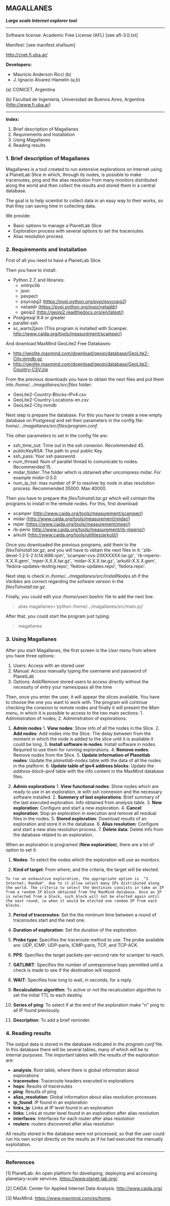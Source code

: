 ## MAGALLANES
_**Large scale Internet explorer tool**_
_____________________________________________________________________
Software license: Academic Free License (AFL) [see afl-3.0.txt]

Manifest: [see manifest.sha1sum]

http://cnet.fi.uba.ar/

**Developers:**
  * Mauricio Anderson Ricci (b)
  * J. Ignacio Alvarez-Hamelin (a,b)
	   
  (a) CONICET, Argentina

  (b) Facultad de Ingeniería, Universidad de Buenos Aires, Argentina (http://www.fi.uba.ar)

_____________________________________________________________________

**Index:**
  1. Brief description of Magallanes
  2. Requirements and Installation
  3. Using Magallanes
  4. Reading results

###  1. Brief description of Magallanes

Magallanes is a tool created to run extensive explorations on Internet using a PlanetLab Slice in which, through its nodes, is possible to make traceroutes, ping and the alias resolution from many monitors distributed along the world and then collect the results and stored them in a central database.

The goal is to help scientist to collect data in an easy way to their works, so that they can saving time in collecting data.

We provide:
  * Basic options to manage a PlanetLab Slice
  * Exploration process with several options to set the traceroutes
  * Alias resolution process

###  2. Requirements and Installation

First of all you need to have a PlanetLab Slice.

Then you have to install:
  * Python 2.7, and libraries:
    * xmlrpclib
    * json
    * pexpect
    * psycopg2 (https://pypi.python.org/pypi/psycopg2)
    * netaddr (https://pypi.python.org/pypi/netaddr)
    * geoip2 (http://geoip2.readthedocs.org/en/latest/)
  * Postgresql 9.4 or greater 
  * parallel-ssh
  * sc_warts2json (This program is installed with Scamper.
  	http://www.caida.org/tools/measurement/scamper/)

And download MaxMind GeoLite2 Free Databases:
  * http://geolite.maxmind.com/download/geoip/database/GeoLite2-City.mmdb.gz
  * http://geolite.maxmind.com/download/geoip/database/GeoLite2-Country-CSV.zip

From the previous downloads you have to obtain the next files and put them into _/home/.../magallanes/src/files_ folder:
  * GeoLite2-Country-Blocks-IPv4.csv
  * GeoLite2-Country-Locations-en.csv
  * GeoLite2-City.mmdb
    
Next step is prepare the database. For this you have to create a new empty database on Postgresql and set their parameters in the config file: _home/.../magallanes/src/files/program.conf_.

The other parameters to set in the config file are:
  * ssh_time_out:  Time out in the ssh conexion. Recommended 45.
  * publicKeyRSA: The path to yout public Key.
  * ssh_pass: Your ssh password.
  * num_thread: Num of parallel thread to comunicate to nodes. Recommended 15.
  * midar_folder: The folder which is obtained after uncompress midar. For example _midar-0.5.0_.
  * num_ip_list: max number of IP to resolver by node in alias resolution process. Recommended 35000. Max 40000. 

Then you have to prepare the _filesToInstall.tar.gz_ which will cointain the programs to install in the remote nodes. For this, first download:
  * scamper (http://www.caida.org/tools/measurement/scamper/)
  * midar (http://www.caida.org/tools/measurement/midar/)
  * mper (https://www.caida.org/tools/measurement/mper/)
  * rb-perio (http://www.caida.org/tools/measurement/rb-mperio/)
  * arkutil (http://www.caida.org/tools/utilities/arkutil/)
 
Once you downloaded the previous programs, add them to the _filesToInstall.tar.gz_, and you will have to obtain the next files in it: 'zlib-devel-1.2.5-2.fc14.i686.rpm', 'scamper-cvs-20XXXXXX.tar.gz', 'rb-mperio-X.X.X.gem', 'mper-X.X.X.tar.gz', 'midar-X.X.X.tar.gz', 'arkutil-X.X.X.gem', 'fedora-updates-testing.repo', 'fedora-updates.repo', 'fedora.repo'.

Next step is check in _/home/.../magallanes/src/installNodes.sh_ if the _Varibles_ are correct regarding the sofware version in the _filesToInstall.tar.gz_.

Finally, you could edit your _/home/user/.bashrc_ file to add the next line: 

  > alias magallanes='python /home/.../magallanes/src/main.py' 

After that, you could start the program just typing:

  > magallanes

###  3. Using Magallanes

After you start Magallanes, the first screen is the _User menu_ from where you have three options:

  1. Users: Access with an stored user
  2. Manual: Access manually typing the username and password of PlanetLab 
  3. Options: Add/Remove stored users to access directly without the necessity of entry your names/pass all the time
 
Then, once you enter the user, it will appear the slices available. You have to choose the one you want to work with. The program will continue checking the conexion to remote nodes and finally it will present the _Main menu_, in which it is possible to access to the two main sections: 1. Administration of nodes; 2. Administration of explorations.

  1. **Admin nodes**
    1. **View nodes**: Show info of all the nodes in the Slice.
    2. **Add nodes**: Add nodes into the Slice. The delay between from the moment in which the node is added to the slice until it is available it could be long.
    3. **Install software in nodes**: Install software in nodes. Required to use them for running explorations.
    4. **Remove nodes**: Remove nodes from the Slice. 
    5. **Update information of Planetlab nodes**: Update the _planetlab-nodes_ table with the data of all the nodes in the platform.
    6. **Update table of ipv4 address blocks**: Update the _address-block-ipv4_ table with the info content in the MaxMind database files.

  2. **Admin explorations**
    1. **View functional nodes**: Show nodes which are ready to use in an exploration, ie with ssh connexion and the necessary software installed.
    2. **Summery of last explorations**: Brief summary of the last executed exploration. Info obtained from _analysis_ table.
    3. **New exploration**: Configure and start a new exploration.
    4. **Cancel exploration**: Stop an exploration in execution and remove all residual files in the nodes.
    5. **Stored exploration**: Download results of an exploration and store it in the database.
    6. **Alias resolution**: Configure and start a new alias resolution process.
    7. **Delete data**: Delete info from the database related to an exploration.

When an exploration is programed (**New exploration**), there are a lot of option to set it:

  1. **Nodes**: To select the nodes which the exploration will use as monitors.

  2. **Kind of target**: From where, and the criteria, the target will be elected.

    To run an exhaustive exploration, the appropriate option is _"3. Internet; Random"_ due to it allow select many IPs distributed along the world. The criteria to select the destinies consists in take an IP from a random IP block obtained from the MaxMind database. Once an IP is selected from a block, such block will not be elected again until the next round, ie when it would be elected one random IP from each blocks.

  3. **Period of traceroutes**: Set the the minimum time between a round of traceroutes start and the next one.
  
  4. **Duration of exploration**: Set the duration of the exploration.
  
  5. **Probe type**: Specifies the traceroute method to use. The probe available are: UDP, ICMP, UDP-paris, ICMP-paris, TCP, and TCP-ACK.
  
  6. **PPS**: Specifies the target packets-per-second rate for scamper to reach.
  
  7. **GATLIMIT**: Specifies the number of unresponsive hops permitted until a check is made to see if the destination will respond.
  
  8. **WAIT**: Specifies how long to wait, in seconds, for a reply.
  
  9. **Recalculatino algorithm**: To active or not the recalculation algorithm to set the initial TTL to each destiny.
  
  10. **Series of ping**: To select if at the end of the exploration make "n" ping to all IP found previously.
  
  11. **Description**: To add a brief reminder.
  
###  4. Reading results

The output data is stored in the database indicated in the _program.conf_ file. In this database there will be several tables, many of which will be to internal purposes. The important tables with the results of the exploration are:

  * **analysis**: Root table, where there is global information about explorations
  * **traceroutes**: Traceroute headers executed in explorations
  * **hops**: Results of traceroutes
  * **ping**: Results of ping
  * **alias_resolution**: Global information about alias resolution processes
  * **ip_found**: IP found in an exploration
  * **links_ip**: Links at IP level found in an exploration
  * **links**: Links at router level found in an exploration after alias resolution
  * **interfaces**: Interfaces for each router  after alias resolution
  * **routers**: routers discovered after alias resolution

All results stored in the database were not processed, so that the user could run his own script directly on the results as if he had executed the manually exploitation. 
_____________________________________________________________________
### References

[1] PlanetLab: An open platform for developing, deploying and accessing planetary-scale services.
https://www.planet-lab.org/.

[2] CAIDA: Center for Applied Internet Data Analysis. http://www.caida.org/.

[3] MaxMind. https://www.maxmind.com/es/home.
